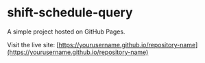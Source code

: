 # shift-schedule-query


A simple project hosted on GitHub Pages.

Visit the live site: [https://yourusername.github.io/repository-name](https://yourusername.github.io/repository-name)
